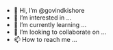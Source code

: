 - 👋 Hi, I’m @govindkishore
- 👀 I’m interested in ...
- 🌱 I’m currently learning ...
- 💞️ I’m looking to collaborate on ...
- 📫 How to reach me ...

<!---
govindki/govindki is a ✨ special ✨ repository because its `README.md` (this file) appears on your GitHub profile.
You can click the Preview link to take a look at your changes.
--->
